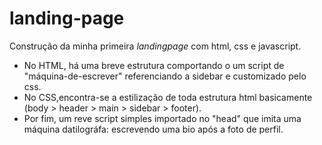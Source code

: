 # landing-page
Construção da minha primeira *landingpage* com html, css e javascript.
 * No HTML, há uma breve estrutura comportando o um script de "máquina-de-escrever" referenciando a sidebar e customizado pelo css.
 * No CSS,encontra-se a estilização de toda estrutura html basicamente (body > header > main > sidebar > footer).
 * Por fim, um reve script simples importado no "head" que imita uma máquina datilográfa: escrevendo uma bio após a foto de perfil.
